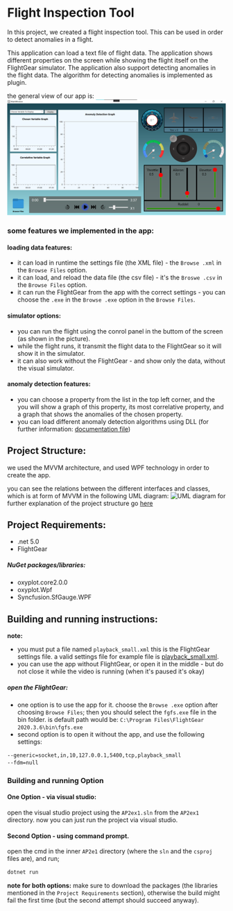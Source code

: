 # Flight Inspection Tool
In this project, we created a flight inspection tool.
This can be used in order to detect anomalies in a flight.

This application can load a text file of flight data. The application shows different properties on the screen while showing the flight itself on the FlightGear simulator. The application also support detecting anomalies in the flight data. The algorithm for detecting anomalies is implemented as plugin. 

the general view of our app is:
![Flight Panel](pics_for_demo/demo1.png?raw=true "Flight Panel")

### some features we implemented in the app:

#### loading data features:
- it can load in runtime the settings file (the XML file) - the ```Browse .xml``` in the ```Browse Files``` option.
- it can load, and reload the data file (the csv file) - it's the ```Broswe .csv``` in the ```Browse Files``` option.
- it can run the FlightGear from the app with the correct settings - you can choose the ```.exe``` in the ```Browse .exe``` option in the ```Browse Files```.

#### simulator options:
- you can run the flight using the conrol panel in the buttom of the screen (as shown in the picture).
- while the flight runs, it transmit the flight data to the FlightGear so it will show it in the simulator.
- it can also work without the FlightGear - and show only the data, without the visual simulator.
#### anomaly detection features:
- you can choose a property from the list in the top left corner, and the you will show a graph of this property, its most correlative property, and a graph that shows the anomalies of the chosen property.
- you can load different anomaly detection algorithms using DLL (for further information: [documentation file](plugin.md))

## Project Structure:
we used the MVVM architecture, and used WPF technology in order to create the app.

you can see the relations between the different interfaces and classes, which is at form of MVVM in the following UML diagram:
![UML diagram](pics_for_demo/UML.png?raw=true "UML diagram")
for further explanation of the project structure go [here](project_structure.md)


## Project Requirements:
- .net 5.0
- FlightGear
##### NuGet packages/libraries:
- oxyplot.core2.0.0
- oxyplot.Wpf
- Syncfusion.SfGauge.WPF


## Building and running instructions:
**note:**
- you must put a file named `playback_small.xml` this is the FlightGear settings file. a valid settings file for example file is [playback_small.xml](AP2ex1/resources/playback_small.xml).
- you can use the app without FlightGear, or open it in the middle - but do not close it while the video is running (when it's paused it's okay)

##### open the FlightGear:
- one option is to use the app for it. choose the `Browse .exe` option after choosing `Browse Files`;  then you should select the `fgfs.exe` file in the bin folder. is default path would be: `C:\Program Files\FlightGear 2020.3.6\bin\fgfs.exe`
- second option is to open it without the app, and use the following settings:
```sh
--generic=socket,in,10,127.0.0.1,5400,tcp,playback_small
--fdm=null
```


### Building and running Option
#### One Option - via visual studio:
open the visual studio project using the `AP2ex1.sln` from the `AP2ex1` directory.
now you can just run the project via visual studio.
#### Second Option - using command prompt.
open the cmd in the inner `AP2e1` directory (where the `sln` and the `csproj` files are), and run;
```sh
dotnet run
```

**note for both options:** make sure to download the packages (the libraries mentioned in the `Project Requirements` section), otherwise the build might fail the first time (but the second attempt should succeed anyway).

